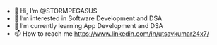 - 👋 Hi, I’m @STORMPEGASUS
- 👀 I’m interested in Software Development and DSA
- 🌱 I’m currently learning App Development and DSA
- 📫 How to reach me https://www.linkedin.com/in/utsavkumar24x7/

<!---
STORMPEGASUS/STORMPEGASUS is a ✨ special ✨ repository because its `README.md` (this file) appears on your GitHub profile.
You can click the Preview link to take a look at your changes.
--->
